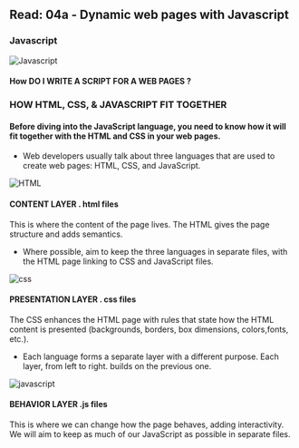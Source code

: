 ## Read: 04a - Dynamic web pages with Javascript ##

### Javascript ###

![Javascript](https://cdn.neow.in/news/images/uploaded/2018/12/1544525547_javascript_jquery_story.jpg)

#### How DO I WRITE A SCRIPT FOR A WEB PAGES ? ####


### HOW HTML, CSS, & JAVASCRIPT FIT TOGETHER ###

#### Before diving into the JavaScript language, you need to know how it will fit together with the HTML and CSS in your web pages. ####

- Web developers usually talk about three languages that are used to create web pages: HTML, CSS, and JavaScript. 

![HTML](https://cdn.mos.cms.futurecdn.net/hFm4iWXhbw4c4rdcMH8tUD.jpg)

#### CONTENT LAYER . html files ####

This is where the content of the page lives. The HTML gives the page structure and adds semantics. 

- Where possible,  aim to keep the three languages in separate files, with the HTML page linking to CSS and JavaScript files.

![css](https://kariselovuo.pro/ksprov1/wp-content/uploads/2018/02/css-logo.png)

#### PRESENTATION LAYER . css files ####

The CSS enhances the HTML page with rules that state how the HTML content is presented (backgrounds, borders, box dimensions, colors,fonts, etc.).


- Each language forms a separate layer with a different purpose. 
Each layer, from left to right. builds on the previous one. 

![javascript](https://4.bp.blogspot.com/-lcPNcYiA7XQ/XD-eVaDwEJI/AAAAAAAAMC8/hhSFyBr9gGkmiPMlZcGcgcrBCTzGzVjWgCLcBGAs/s1600/%25D9%2584%25D8%25BA%25D8%25A9%2B%25D8%25AC%25D8%25A7%25D9%2581%25D8%25A7%2B%25D8%25B3%25D9%2583%25D8%25B1%25D9%258A%25D8%25A8%25D8%25AA%2BJavaScript.jpg)

#### BEHAVIOR LAYER .js files ####

This is where we can change how the page behaves, adding interactivity. We will aim to keep as much of our JavaScript as possible in separate files.

